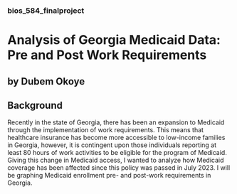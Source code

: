 ### bios_584_finalproject
# Analysis of Georgia Medicaid Data: Pre and Post Work Requirements
## by Dubem Okoye

## Background

Recently in the state of Georgia, there has been an expansion to Medicaid through the implementation of work requirements. This means that healthcare insurance has become more accessible to low-income families in Georgia, however, it is contingent upon those individuals reporting at least 80 hours of work activities to be eligible for the program of Medicaid. Giving this change in Medicaid access, I wanted to analyze how Medicaid coverage has been affected since this policy was passed in July 2023. I will be graphing Medicaid enrollment pre- and post-work requirements in Georgia.
